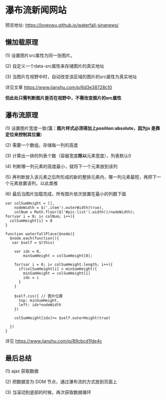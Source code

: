 # 瀑布流新闻网站

预览地址: https://lovexwu.github.io/waterfall-sinanews/


## 懒加载原理	
(1) 设置图片src属性为同一张图片。

(2) 自定义一个data-src属性来存储图片的真实地址  

(3) 当图片在视野中时，自动改变该区域的图片的src属性为真实地址  


详见文章 https://www.jianshu.com/p/6d3e38728c10

**但此处只需判断图片是否在视野中，不需改变图片的src属性**

## 瀑布流原理
(1) 设置图片宽度一致(**注：图片样式必须得加上position:absolute，因为js 是靠定位来控制其位置**)  

(2) 需要一个数组，存储每一列的高度  

(3) 计算出一排的列表个数（容器宽度**除以**元素宽度），列表默认0  

(4) 判断哪一列元素的高度最小，就将下一个元素放到该列  

(5) 再判断放入该元素之后所形成的新的整排元素内，哪一列元素最短，再把下一个元素放置该列，以此类推  

(6) 最后当图片加载完成，所有图片依次放置在最小的列数下面

```
var colSumHeight = [],
    nodeWidth = $('.item').outerWidth(true),
    colNum = Math.floor($('#pic-list').width()/nodeWidth);
for(var i = 0; i< colNum; i++){
  colSumHeight[i] = 0
}
    
function waterfallPlace($node){
  $node.each(function(){
   var $self = $(this)
    
    var idx = 0,
        minSumHeight = colSumHeight[0];
    
    for(var i = 0; i< colSumHeight.length; i++){
      if(colSumHeight[i] < minSumHeight){
        minSumHeight = colSumHeight[i]
        idx = i
      }
    }
    
    $self.css({ // 图片位置
      top: minSumHeight,
      left: idx*nodeWidth
    })
    
    colSumHeight[idx]+= $self.outerHeight(true)
    
  })
}
```
详见 https://www.jianshu.com/p/89cbcd1fde4c

## 最后总结
(1) ajax 获取数据  

(2) 把数据变为 DOM 节点，通过瀑布流的方式放到页面上  

(3) 当滚动到底部的时候，再次获取数据循环


